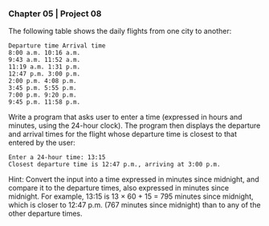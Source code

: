 ### Chapter 05 | Project 08
The following table shows the daily flights from one city to another:
```
Departure time Arrival time
8:00 a.m. 10:16 a.m.
9:43 a.m. 11:52 a.m.
11:19 a.m. 1:31 p.m.
12:47 p.m. 3:00 p.m.
2:00 p.m. 4:08 p.m.
3:45 p.m. 5:55 p.m.
7:00 p.m. 9:20 p.m.
9:45 p.m. 11:58 p.m.
```
Write a program that asks user to enter a time (expressed in hours and minutes, using the 24-hour clock). The program then displays the departure and arrival times for the flight whose
departure time is closest to that entered by the user:
```
Enter a 24-hour time: 13:15
Closest departure time is 12:47 p.m., arriving at 3:00 p.m.
```
Hint: Convert the input into a time expressed in minutes since midnight, and compare it to
the departure times, also expressed in minutes since midnight. For example, 13:15 is 13 ×
60 + 15 = 795 minutes since midnight, which is closer to 12:47 p.m. (767 minutes since
midnight) than to any of the other departure times.
